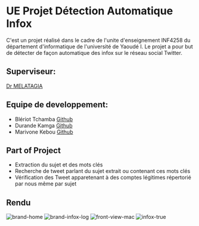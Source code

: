 # UE Projet Détection Automatique Infox

C'est un projet réalisé dans le cadre de l'unite d'enseignement INF4258 du département d'informatique de l'université de Yaoudé I.
Le projet a pour but de détecter de façon automatique des infox sur le réseau social Twitter.

## Superviseur:
[Dr MELATAGIA](https://twitter.com/melatagia)

## Equipe de developpement:
  <ul>
    <li>Blériot Tchamba <a href='https://github.com/bleriot-tchamba'>Github</a></li>
    <li>Durande Kamga <a href='https://github.com/kndbvortex'>Github</a></li>
  <li>Marivone Kebou <a href='https://github.com/KebouKMari'>Github</a></li> 
  </ul>
  
## Part of Project
<ul>
  <li>Extraction du sujet et des mots clés </li>
  <li>Recherche de tweet parlant du sujet extrait ou contenant ces mots clés </li>
  <li>Vérification des Tweet apparetenant à des comptes légitimes répertorié par nous même par sujet </li>
</ul>

## Rendu
![brand-home](https://user-images.githubusercontent.com/58149585/191128104-f42b68f2-02d8-4f6f-92f3-4e64bed7b745.jpg)
![brand-infox-log](https://user-images.githubusercontent.com/58149585/191128130-ac8f5ec2-d882-4533-8633-5361e097ca90.jpg)
![front-view-mac](https://user-images.githubusercontent.com/58149585/191128160-f2b9cf31-93ce-4a22-bb98-8434bb4fabf6.jpg)
![infox-true](https://user-images.githubusercontent.com/58149585/191128178-d9441f32-e4d8-4ff0-a4a7-bf8eff0b990f.jpg)
